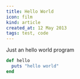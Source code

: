 ```yaml
---
title: Hello World
icon: film
kind: article
created_at: 12 May 2013
tags: test, code
---
```

Just an hello world program

~~~ ruby
def hello
  puts "hello world"
end
~~~
